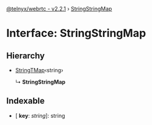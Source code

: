 [@telnyx/webrtc - v2.2.1](../README.md) › [StringStringMap](stringstringmap.md)

# Interface: StringStringMap

## Hierarchy

* [StringTMap](stringtmap.md)‹string›

  ↳ **StringStringMap**

## Indexable

* \[ **key**: *string*\]: string
